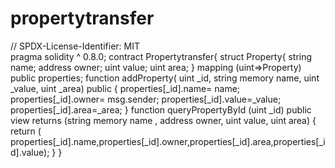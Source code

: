 # propertytransfer
// SPDX-License-Identifier: MIT
<br>
 pragma solidity ^ 0.8.0;
contract Propertytransfer{
    struct Property{
    string name;
    address owner;
    uint value;
    uint area;
    }
    mapping (uint=>Property) public properties;
    function addProperty(
        uint _id,
        string memory name,
        uint _value,
        uint _area) public { 
            properties[_id].name= name;
            properties[_id].owner= msg.sender;
            properties[_id].value=_value;
            properties[_id].area=_area;
        }
        function queryPropertyById (uint _id) public view 
        returns (string memory name , address owner, uint value, uint area)
        {
            return (
                properties[_id].name,properties[_id].owner,properties[_id].area,properties[_id].value);
                }
         }
